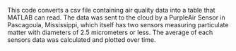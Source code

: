 This code converts a csv file containing air quality data into a table that MATLAB can read. The data was sent to the cloud by a PurpleAir Sensor in Pascagoula, Mississippi, which itself has two sensors measuring particulate matter with diameters of 2.5 micrometers or less. The average of each sensors data was calculated and plotted over time.
